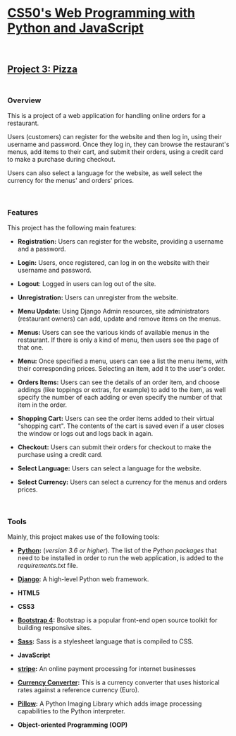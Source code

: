 # [CS50's Web Programming with Python and JavaScript](https://cs50.harvard.edu/web/2018/)<br><br>


## [Project 3: Pizza](https://docs.cs50.net/ocw/web/projects/3/project3.html)<br><br>


### **Overview**<br>

This is a project of a web application for handling online orders for a restaurant.

Users (customers) can register for the website and then log in, using their username and password. Once they log in, they can browse the restaurant's menus, add items to their cart, and submit their orders, using a credit card to make a purchase during checkout.

Users can also select a language for the website, as well select the currency for the menus' and orders' prices.

<br>

### **Features**<br>

This project has the following main features:

- **Registration:** Users can register for the website, providing a username and a password.

- **Login:** Users, once registered, can log in on the website with their username and password.

- **Logout**: Logged in users can log out of the site.

- **Unregistration:** Users can unregister from the website.

- **Menu Update:** Using Django Admin resources, site administrators (restaurant owners) can add, update and remove items on the menus.

- **Menus:** Users can see the various kinds of available menus in the restaurant. If there is only a kind of menu, then users see the page of that one.

- **Menu:** Once specified a menu, users can see a list the menu items, with their corresponding prices. Selecting an item, add it to the user's order.

- **Orders Items:** Users can see the details of an order item, and choose addings (like toppings or extras, for example) to add to the item, as well specify the number of each adding or even specify the number of that item in the order.

- **Shopping Cart:** Users can see the order items added to their virtual "shopping cart". The contents of the cart is saved even if a user closes the window or logs out and logs back in again.

- **Checkout:** Users can submit their orders for checkout to make the purchase using a credit card.

- **Select Language:** Users can select a language for the website.

- **Select Currency:** Users can select a currency for the menus and orders prices.

<br>

### **Tools**<br>

Mainly, this project makes use of the following tools:

- **[Python](https://www.python.org/downloads/):** (*version 3.6 or higher*). The list of the *Python packages* that need to be installed in order to run the web application, is added to the *requirements.txt* file.

- **[Django](https://www.djangoproject.com/):** A high-level Python web framework.

- **HTML5**

- **CSS3**

- **[Bootstrap 4](https://getbootstrap.com/docs/4.0/getting-started/introduction/):** Bootstrap is a popular front-end open source toolkit for building responsive sites.

- **[Sass](https://sass-lang.com/):** Sass is a stylesheet language that is compiled to CSS.

- **JavaScript**

- **[stripe](https://stripe.com/):** An online payment processing for internet businesses

- **[Currency Converter](https://pypi.org/project/CurrencyConverter/):** This is a currency converter that uses historical rates against a reference currency (Euro).

- **[Pillow](https://pypi.org/project/Pillow/):** A Python Imaging Library which adds image processing capabilities to the Python interpreter.

- **Object-oriented Programming (OOP)** 
